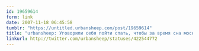 ```yaml
---
id: 19659614
form: link
date: 2007-11-18 06:45:58
tumblr: "https://untitled.urbansheep.com/post/19659614"
title: "urbansheep: Уговорили себя пойти спать, чтобы за время сна моск раскидал сюжеты по линиям."
linkurl: http://twitter.com/urbansheep/statuses/422544772
---
```


